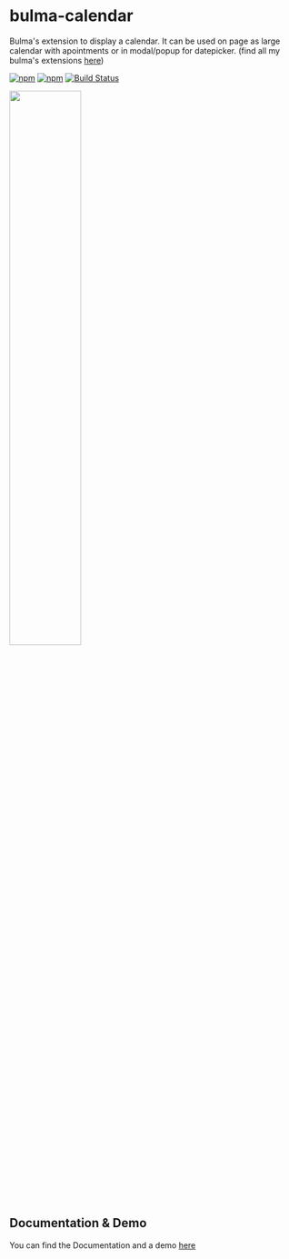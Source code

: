 # bulma-calendar
Bulma's extension to display a calendar. It can be used on page as large calendar with apointments or in modal/popup for datepicker.
(find all my bulma's extensions [here](https://wikiki.github.io/))

[![npm](https://img.shields.io/npm/v/bulma-calendar.svg)](https://www.npmjs.com/package/bulma-calendar)
[![npm](https://img.shields.io/npm/dm/bulma-calendar.svg)](https://www.npmjs.com/package/bulma-calendar)
[![Build Status](https://travis-ci.org/Wikiki/bulma-calendar.svg?branch=master)](https://travis-ci.org/Wikiki/bulma-calendar)

<img src="https://img4.hostingpics.net/pics/812322ScreenShot20170810at125834.png" width="50%">

Documentation & Demo
---
You can find the Documentation and a demo [here](https://wikiki.github.io/components/calendar/)
